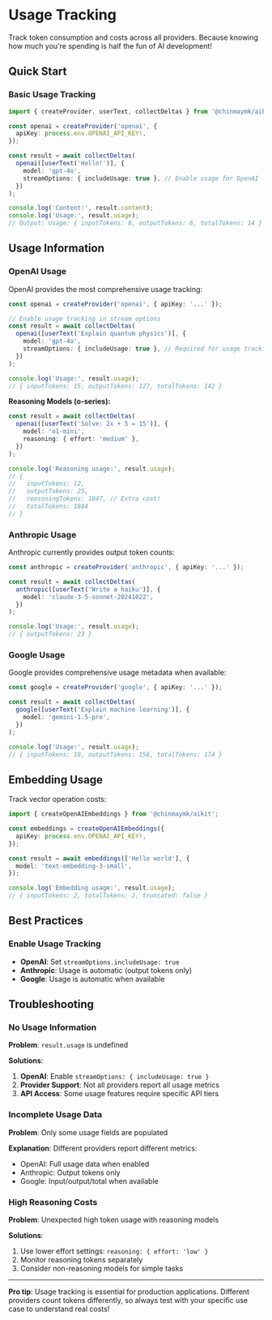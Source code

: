 # Usage Tracking

Track token consumption and costs across all providers. Because knowing how much you're spending is half the fun of AI development!

## Quick Start

### Basic Usage Tracking

```ts
import { createProvider, userText, collectDeltas } from '@chinmaymk/aikit';

const openai = createProvider('openai', {
  apiKey: process.env.OPENAI_API_KEY!,
});

const result = await collectDeltas(
  openai([userText('Hello!')], {
    model: 'gpt-4o',
    streamOptions: { includeUsage: true }, // Enable usage for OpenAI
  })
);

console.log('Content:', result.content);
console.log('Usage:', result.usage);
// Output: Usage: { inputTokens: 8, outputTokens: 6, totalTokens: 14 }
```

## Usage Information

### OpenAI Usage

OpenAI provides the most comprehensive usage tracking:

```ts
const openai = createProvider('openai', { apiKey: '...' });

// Enable usage tracking in stream options
const result = await collectDeltas(
  openai([userText('Explain quantum physics')], {
    model: 'gpt-4o',
    streamOptions: { includeUsage: true }, // Required for usage tracking
  })
);

console.log('Usage:', result.usage);
// { inputTokens: 15, outputTokens: 127, totalTokens: 142 }
```

**Reasoning Models (o-series):**

```ts
const result = await collectDeltas(
  openai([userText('Solve: 2x + 5 = 15')], {
    model: 'o1-mini',
    reasoning: { effort: 'medium' },
  })
);

console.log('Reasoning usage:', result.usage);
// {
//   inputTokens: 12,
//   outputTokens: 25,
//   reasoningTokens: 1847, // Extra cost!
//   totalTokens: 1884
// }
```

### Anthropic Usage

Anthropic currently provides output token counts:

```ts
const anthropic = createProvider('anthropic', { apiKey: '...' });

const result = await collectDeltas(
  anthropic([userText('Write a haiku')], {
    model: 'claude-3-5-sonnet-20241022',
  })
);

console.log('Usage:', result.usage);
// { outputTokens: 23 }
```

### Google Usage

Google provides comprehensive usage metadata when available:

```ts
const google = createProvider('google', { apiKey: '...' });

const result = await collectDeltas(
  google([userText('Explain machine learning')], {
    model: 'gemini-1.5-pro',
  })
);

console.log('Usage:', result.usage);
// { inputTokens: 18, outputTokens: 156, totalTokens: 174 }
```

## Embedding Usage

Track vector operation costs:

```ts
import { createOpenAIEmbeddings } from '@chinmaymk/aikit';

const embeddings = createOpenAIEmbeddings({
  apiKey: process.env.OPENAI_API_KEY!,
});

const result = await embeddings(['Hello world'], {
  model: 'text-embedding-3-small',
});

console.log('Embedding usage:', result.usage);
// { inputTokens: 2, totalTokens: 2, truncated: false }
```

## Best Practices

### Enable Usage Tracking

- **OpenAI**: Set `streamOptions.includeUsage: true`
- **Anthropic**: Usage is automatic (output tokens only)
- **Google**: Usage is automatic when available

## Troubleshooting

### No Usage Information

**Problem**: `result.usage` is undefined

**Solutions**:

1. **OpenAI**: Enable `streamOptions: { includeUsage: true }`
2. **Provider Support**: Not all providers report all usage metrics
3. **API Access**: Some usage features require specific API tiers

### Incomplete Usage Data

**Problem**: Only some usage fields are populated

**Explanation**: Different providers report different metrics:

- OpenAI: Full usage data when enabled
- Anthropic: Output tokens only
- Google: Input/output/total when available

### High Reasoning Costs

**Problem**: Unexpected high token usage with reasoning models

**Solutions**:

1. Use lower effort settings: `reasoning: { effort: 'low' }`
2. Monitor reasoning tokens separately
3. Consider non-reasoning models for simple tasks

---

**Pro tip**: Usage tracking is essential for production applications. Different providers count tokens differently, so always test with your specific use case to understand real costs!
